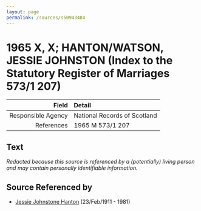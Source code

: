 ```yaml
---
layout: page
permalink: /sources/s50943484
---
```


# 1965 X, X; HANTON/WATSON, JESSIE JOHNSTON (Index to the Statutory Register of Marriages 573/1 207)

Field | Detail
---:|:---
Responsible Agency | National Records of Scotland
References | 1965 M 573/1 207

## Text

_Redacted because this source is referenced by a (potentially) living person and may contain personally identifiable information._

## Source Referenced by

* [Jessie Johnstone Hanton](../people/@56011610@-jessie-johnstone-hanton-b1911-2-23-d1981.md) (23/Feb/1911 - 1981)
